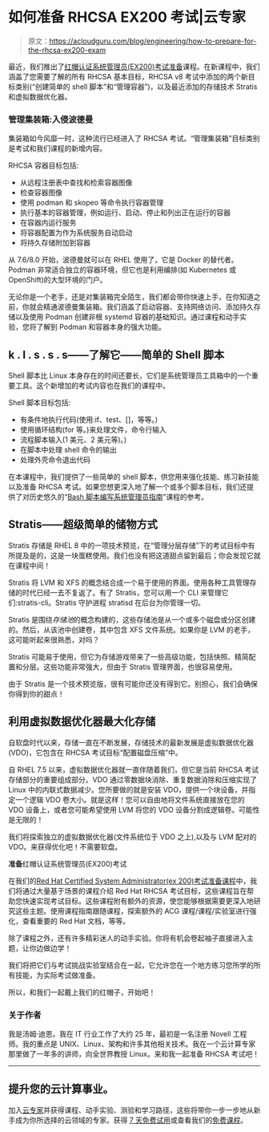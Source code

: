 # 如何准备 RHCSA EX200 考试|云专家

> 原文：<https://acloudguru.com/blog/engineering/how-to-prepare-for-the-rhcsa-ex200-exam>

最近，我们推出了[红帽认证系统管理员(EX200)考试准备](https://acloudguru.com/course/red-hat-certified-system-administrator-ex200-exam-prep)课程。在新课程中，我们涵盖了您需要了解的所有 RHCSA 基本目标，RHCSA v8 考试中添加的两个新目标类别(“创建简单的 shell 脚本”和“管理容器”)，以及最近添加的存储技术 Stratis 和虚拟数据优化器。

### 管理集装箱:入侵波德曼

集装箱如今风靡一时，这种流行已经进入了 RHCSA 考试。“管理集装箱”目标类别是考试和我们课程的新增内容。

RHCSA 容器目标包括:

*   从远程注册表中查找和检索容器图像
*   检查容器图像
*   使用 podman 和 skopeo 等命令执行容器管理
*   执行基本的容器管理，例如运行、启动、停止和列出正在运行的容器
*   在容器内运行服务
*   将容器配置为作为系统服务自动启动
*   将持久存储附加到容器

从 7.6/8.0 开始，波德曼就可以在 RHEL 使用了，它是 Docker 的替代者。Podman 非常适合独立的容器环境，但它也是利用编排(如 Kubernetes 或 OpenShift)的大型环境的门户。

无论你是一个老手，还是对集装箱完全陌生，我们都会带你快速上手，在你知道之前，你就会精通波德曼集装箱。我们涵盖了启动容器、支持网络访问、添加持久存储以及使用 Podman 创建非根 systemd 容器的基础知识。通过课程和动手实验，您将了解到 Podman 和容器本身的强大功能。

## **k . I . s . s . s——了解它——简单的 Shell 脚本**

Shell 脚本比 Linux 本身存在的时间还要长，它们是系统管理员工具箱中的一个重要工具。这个新增加的考试内容也在我们的课程中。

Shell 脚本目标包括:

*   有条件地执行代码(使用:if、test、[]，等等。)
*   使用循环结构(for 等。)来处理文件，命令行输入
*   流程脚本输入(1 美元、2 美元等)。)
*   在脚本中处理 shell 命令的输出
*   处理外壳命令退出代码

在本课程中，我们提供了一些简单的 shell 脚本，供您用来强化技能、练习新技能以及准备 RHCSA 考试。如果您想更深入地了解一个或多个脚本目标，我们还提供了对历史悠久的“[Bash 脚本编写系统管理员指南](https://acloudguru.com/course/the-system-administrators-guide-to-bash-scripting-2)”课程的参考。

## **Stratis——超级简单的储物方式**

Stratis 存储是 RHEL 8 中的一项技术预览，在“管理分层存储”下的考试目标中有所提及是的，这是一块蛋糕使用。我们也没有把这道甜点留到最后；你会发现它就在课程中间！

Stratis 将 LVM 和 XFS 的概念结合成一个易于使用的界面。使用各种工具管理存储的时代已经一去不复返了。有了 Stratis，您可以用一个 CLI 来管理它们:stratis-cli。Stratis 守护进程 stratisd 在后台为你管理一切。

Stratis 是围绕*存储池*的概念构建的，这些存储池是从一个或多个磁盘或分区创建的。然后，从该池中创建卷，其中包含 XFS 文件系统。如果你是 LVM 的老手，这可能听起来很熟悉，对吗？

Stratis 可能易于使用，但它为存储游戏带来了一些高级功能，包括快照、精简配置和分层。这些功能非常强大，但由于 Stratis 管理界面，也很容易使用。

由于 Stratis 是一个技术预览版，很有可能你还没有得到它。别担心，我们会确保你得到你的甜点！

## 利用虚拟数据优化器最大化存储

自软盘时代以来，存储一直在不断发展，存储技术的最新发展是虚拟数据优化器(VDO)，它包含在 RHCSA 考试目标“配置磁盘压缩”中。

自 RHEL 7.5 以来，虚拟数据优化器就一直伴随着我们，但它是当前 RHCSA 考试存储部分的重要组成部分。VDO 通过零数据块消除、重复数据消除和压缩实现了 Linux 中的内联式数据减少。您所要做的就是安装 VDO，提供一个块设备，并指定一个逻辑 VDO 卷大小。就是这样！您可以自由地将文件系统直接放在您的 VDO 设备上，或者您可能希望使用 LVM 将您的 VDO 设备分割成逻辑卷。可能性是无限的！

我们将探索独立的虚拟数据优化器(文件系统位于 VDO 之上),以及与 LVM 配对的 VDO。来获得优化吧！不需要软盘。

**准备**红帽认证系统管理员(EX200)考试

在我们的[Red Hat Certified System Administrator(ex 200)考试准备课程](https://acloudguru.com/course/red-hat-certified-system-administrator-ex200-exam-prep)中，我们将通过大量基于场景的课程介绍 Red Hat RHCSA 考试目标，这些课程旨在帮助您快速实现考试目标。这些课程附有额外的资源，使您能够根据需要更深入地研究这些主题。使用课程指南跟随课程，探索额外的 ACG 课程/课程/实验室进行强化，查看重要的 Red Hat 文档，等等。

除了课程之外，还有许多精彩迷人的动手实验。你将有机会卷起袖子直接进入主题，让你边做边学！

我们将把它们与考试挑战实验室结合在一起，它允许您在一个地方练习您所学的所有技能，为实际考试做准备。

所以，和我们一起戴上我们的红帽子，开始吧！

### **关于作者**

我是汤姆·迪恩。我在 IT 行业工作了大约 25 年，最初是一名注册 Novell 工程师。我的重点是 UNIX、Linux、架构和许多其他相关技术。我在一个云计算专家那里做了一年多的讲师，向全世界教授 Linux。来和我一起准备 RHCSA 考试吧！

* * *

## **提升您的云计算事业。**

加入[云专家](https://acloudguru.com/pricing)并获得课程、动手实验、测验和学习路径，这些将带你一步一步地从新手成为你所选择的云领域的专家。获得 [7 天免费试用](https://acloudguru.com/pricing)或查看我们的[免费课程](https://acloudguru.com/blog/news/whats-free-at-acg-may-2021)。
